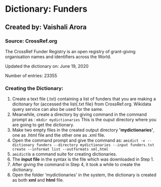 # Dictionary: Funders
## Created by: Vaishali Arora

### Source: CrossRef.org

The CrossRef Funder Registry is an open registry of grant-giving organisation names and identifiers across the World.

Updated the dictionary on: June 19, 2020

Number of entries: 23355

### Creating the Dictionary:
1. Create a text file (.txt) containing a list of funders that you are making a dicitonary for (accessed the list{.txt file} from CrossRef.org. Wikidata query service can also be used for the same.
2. Meanwhile, create a directory by giving command in the command prompt as : `mkdir mydictionaries` This is the ouput directory where you are going to get the dictionary.
3. Make two empty files in the created output directory **'mydictionaries'**, one as .html file and the other one as .xml file.
4. Open the command prompt and give the command as: `amidict -v --dictionary funders --directory mydictionaries --input funders.txt create --informat list --outformats xml,html`
5. `amidict`is a command suite for creating dictionaries.
6. The **input file** in the syntax is the file which was downloaded in Step 1.
7. After giving the command in Step 4, it took a while to create the dictionary.
8. Open the folder 'mydictionaries' in the system, the dictionary is created as both **xml** and **html** file.
